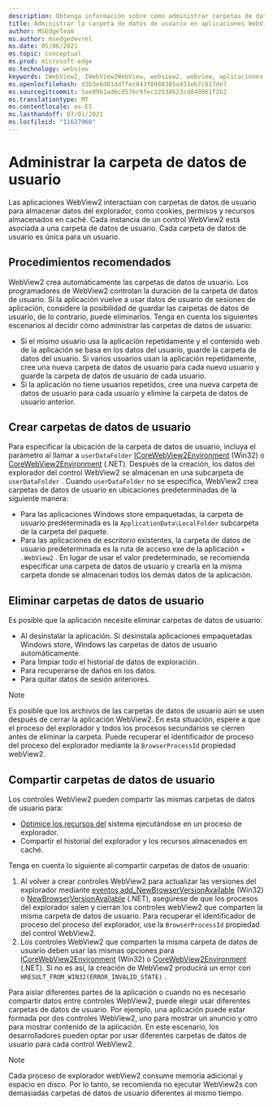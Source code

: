 ```yaml
---
description: Obtenga información sobre cómo administrar carpetas de datos de usuario en aplicaciones WebView2
title: Administrar la carpeta de datos de usuario en aplicaciones WebView2.
author: MSEdgeTeam
ms.author: msedgedevrel
ms.date: 05/06/2021
ms.topic: conceptual
ms.prod: microsoft-edge
ms.technology: webview
keywords: IWebView2, IWebView2WebView, webview2, webview, aplicaciones de win32, win32, edge, ICoreWebView2, ICoreWebView2Host, control de explorador, html perimetral, carpeta de datos de usuario
ms.openlocfilehash: d3b3e8d81ddffec043f0988385a433eb7c817de7
ms.sourcegitcommit: 5ae09b1ad6cd576c9fec12538b23cd849861f2b2
ms.translationtype: MT
ms.contentlocale: es-ES
ms.lasthandoff: 07/01/2021
ms.locfileid: "11627960"
---
```

# <a name="manage-the-user-data-folder"></a>Administrar la carpeta de datos de usuario  

Las aplicaciones WebView2 interactúan con carpetas de datos de usuario para almacenar datos del explorador, como cookies, permisos y recursos almacenados en caché.  Cada instancia de un control WebView2 está asociada a una carpeta de datos de usuario.  Cada carpeta de datos de usuario es única para un usuario.  

## <a name="best-practices"></a>Procedimientos recomendados  

WebView2 crea automáticamente las carpetas de datos de usuario.  Los programadores de WebView2 controlan la duración de la carpeta de datos de usuario.  Si la aplicación vuelve a usar datos de usuario de sesiones de aplicación, considere la posibilidad de guardar las carpetas de datos de usuario, de lo contrario, puede eliminarlos.  Tenga en cuenta los siguientes escenarios al decidir cómo administrar las carpetas de datos de usuario:  

*   Si el mismo usuario usa la aplicación repetidamente y el contenido web de la aplicación se basa en los datos del usuario, guarde la carpeta de datos del usuario.  Si varios usuarios usan la aplicación repetidamente, cree una nueva carpeta de datos de usuario para cada nuevo usuario y guarde la carpeta de datos de usuario de cada usuario.
*   Si la aplicación no tiene usuarios repetidos, cree una nueva carpeta de datos de usuario para cada usuario y elimine la carpeta de datos de usuario anterior.  
    
## <a name="create-user-data-folders"></a>Crear carpetas de datos de usuario  

Para especificar la ubicación de la carpeta de datos de usuario, incluya el parámetro al llamar a `userDataFolder` [ICoreWebView2Environment](/microsoft-edge/webview2/reference/win32/icorewebview2environment) \(Win32\) o [CoreWebView2Environment](/dotnet/api/microsoft.web.webview2.core.corewebview2environment) \(.NET\).  Después de la creación, los datos del explorador del control WebView2 se almacenan en una subcarpeta de `userDataFolder` .  Cuando `userDataFolder` no se especifica, WebView2 crea carpetas de datos de usuario en ubicaciones predeterminadas de la siguiente manera:  

*   Para las aplicaciones Windows store empaquetadas, la carpeta de usuario predeterminada es la `ApplicationData\LocalFolder` subcarpeta de la carpeta del paquete.  
*   Para las aplicaciones de escritorio existentes, la carpeta de datos de usuario predeterminada es la ruta de acceso exe de la aplicación + `.WebView2` .  En lugar de usar el valor predeterminado, se recomienda especificar una carpeta de datos de usuario y crearla en la misma carpeta donde se almacenan todos los demás datos de la aplicación.  
    
## <a name="delete-user-data-folders"></a>Eliminar carpetas de datos de usuario  

Es posible que la aplicación necesite eliminar carpetas de datos de usuario:  

*   Al desinstalar la aplicación.  Si desinstala aplicaciones empaquetadas Windows store, Windows las carpetas de datos de usuario automáticamente.  
*   Para limpiar todo el historial de datos de exploración.  
*   Para recuperarse de daños en los datos.  
*   Para quitar datos de sesión anteriores.  
    
> [!NOTE]
> Es posible que los archivos de las carpetas de datos de usuario aún se usen después de cerrar la aplicación WebView2.  En esta situación, espere a que el proceso del explorador y todos los procesos secundarios se cierren antes de eliminar la carpeta.  Puede recuperar el identificador de proceso del proceso del explorador mediante la `BrowserProcessId` propiedad webView2.  

## <a name="share-user-data-folders"></a>Compartir carpetas de datos de usuario  

Los controles WebView2 pueden compartir las mismas carpetas de datos de usuario para:  

*   [Optimice los recursos del](../concepts/process-model.md) sistema ejecutándose en un proceso de explorador.  
*   Compartir el historial del explorador y los recursos almacenados en caché.  
    
Tenga en cuenta lo siguiente al compartir carpetas de datos de usuario:  

1.  Al volver a crear controles WebView2 para actualizar las versiones del explorador mediante [eventos add_NewBrowserVersionAvailable](/microsoft-edge/webview2/reference/win32/icorewebview2environment#add_newbrowserversionavailable) \(Win32\) o [NewBrowserVersionAvailable](/dotnet/api/microsoft.web.webview2.core.corewebview2environment.newbrowserversionavailable) \(.NET\), asegúrese de que los procesos del explorador salen y cierran los controles webView2 que comparten la misma carpeta de datos de usuario.  Para recuperar el identificador de proceso del proceso del explorador, use la `BrowserProcessId` propiedad del control WebView2.  
1.  Los controles WebView2 que comparten la misma carpeta de datos de usuario deben usar las mismas opciones para [ICoreWebView2Environment](/microsoft-edge/webview2/reference/win32/icorewebview2environment) \(Win32\) o [CoreWebView2Environment](/dotnet/api/microsoft.web.webview2.core.corewebview2environment) \(.NET\).  Si no es así, la creación de WebView2 producirá un error con `HRESULT_FROM_WIN32(ERROR_INVALID_STATE)` .  
    
Para aislar diferentes partes de la aplicación o cuando no es necesario compartir datos entre controles WebView2, puede elegir usar diferentes carpetas de datos de usuario.  Por ejemplo, una aplicación puede estar formada por dos controles WebView2, uno para mostrar un anuncio y otro para mostrar contenido de la aplicación.  En este escenario, los desarrolladores pueden optar por usar diferentes carpetas de datos de usuario para cada control WebView2.  

> [!NOTE]
> Cada proceso de explorador webView2 consume memoria adicional y espacio en disco.  Por lo tanto, se recomienda no ejecutar WebView2s con demasiadas carpetas de datos de usuario diferentes al mismo tiempo.  
